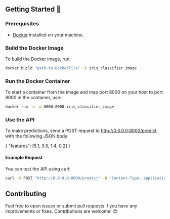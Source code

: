 ## Getting Started 🚀

### Prerequisites

- [Docker](https://www.docker.com/get-started) installed on your machine.

### Build the Docker Image

To build the Docker image, run:

```bash
docker build "path-to-DockerFile" -t iris_classifier_image .
```
### Run the Docker Container

To start a container from the image and map port 8000 on your host to port 8000 in the container, use:

```bash
docker run -d -p 8000:8000 iris_classifier_image
```

### Use the API

To make predictions, send a POST request to http://0.0.0.0:8000/predict with the following JSON body:

{
    "features": [5.1, 3.5, 1.4, 0.2]
}

#### Example Request

You can test the API using curl:

```bash
curl -X POST "http://0.0.0.0:8000/predict" -H "Content-Type: application/json" -d '{"features": [5.1, 3.5, 1.4, 0.2]}'
```

## Contributing
Feel free to open issues or submit pull requests if you have any improvements or fixes. Contributions are welcome! 😊

